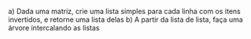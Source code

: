 a) Dada uma matriz, crie uma lista simples para cada linha com os itens invertidos, e retorne uma lista delas
b) A partir da lista de lista, faça uma árvore intercalando as listas  